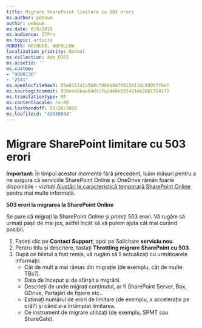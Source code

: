 ```yaml
---
title: Migrare SharePoint limitare cu 503 erori
ms.author: pebaum
author: pebaum
ms.date: 8/8/2019
ms.audience: ITPro
ms.topic: article
ROBOTS: NOINDEX, NOFOLLOW
localization_priority: Normal
ms.collection: Adm_O365
ms.assetid: ''
ms.custom:
- "9000136"
- "2541"
ms.openlocfilehash: 05e816141a5b9cf484a647f8154110cd999ff6ef
ms.sourcegitcommit: 926e4ab6aa64ddc7a244de633421eb2b817541f2
ms.translationtype: MT
ms.contentlocale: ro-RO
ms.lasthandoff: 03/26/2020
ms.locfileid: "42958694"
---
```

# <a name="sharepoint-migration-throttling-with-503-errors"></a>Migrare SharePoint limitare cu 503 erori

**Important:** În timpul acestor momente fără precedent, luăm măsuri pentru a ne asigura că serviciile SharePoint Online și OneDrive rămân foarte disponibile - vizitați [Ajustări le caracteristică temporară SharePoint Online](https://aka.ms/ODSPAdjustments) pentru mai multe informații.

**503 erori la migrarea la SharePoint Online**

Se pare că migrați la SharePoint Online și primiți 503 erori. Vă rugăm să urmați pașii de mai jos, astfel încât să vă putem ajuta cât mai curând posibil. 

1. Faceți clic pe **Contact Support**, apoi pe Solicitare **serviciu nou**.
2. Pentru titlu și descriere, tastați **Throttling migrare SharePoint cu 503**.
3. După ce biletul a fost remis, vă rugăm să îl actualizați cu următoarele informații:
    - Cât de mult a mai rămas din migrație (de exemplu, cât de multe TBs?).
    - Data de început și de sfârșit a migrării.
    - Descrieți de unde migrați conținutul, ar fi SharePoint Server, Box, GDrive, Partajări de fișiere etc..
    - Estimați numărul de erori de limitare (de exemplu, x accelerație pe oră?) și când s-a întâmplat limitarea.
    - Ce instrument de migrare utilizați (de exemplu, SPMT sau ShareGate).


